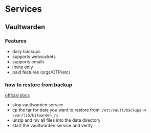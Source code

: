 # Services

## Vaultwarden

### Features

- daily backups
- supports websockets
- supports emails
- invite only
- paid features (orgs/OTP/etc)

### how to restore from backup

[official docs](https://github.com/dani-garcia/vaultwarden/wiki/Backing-up-your-vault#restoring-backup-data)

- stop vaultwarden service
- cp the tar for date you want to restore from: `/etc/vault/backups` -> `/var/lib/bitwarden_rs`
- unzip and mv all files into the data directory
- start the vaultwarden service and verify
